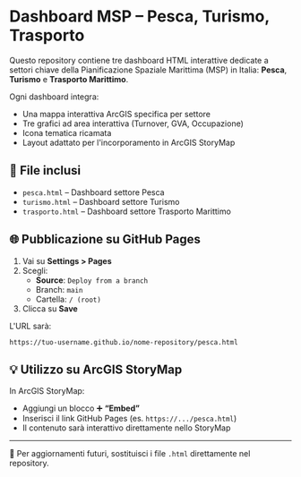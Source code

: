 # Dashboard MSP – Pesca, Turismo, Trasporto

Questo repository contiene tre dashboard HTML interattive dedicate a settori chiave della Pianificazione Spaziale Marittima (MSP) in Italia: **Pesca**, **Turismo** e **Trasporto Marittimo**.

Ogni dashboard integra:
- Una mappa interattiva ArcGIS specifica per settore
- Tre grafici ad area interattiva (Turnover, GVA, Occupazione)
- Icona tematica ricamata
- Layout adattato per l'incorporamento in ArcGIS StoryMap

## 📁 File inclusi

- `pesca.html` – Dashboard settore Pesca  
- `turismo.html` – Dashboard settore Turismo  
- `trasporto.html` – Dashboard settore Trasporto Marittimo

## 🌐 Pubblicazione su GitHub Pages

1. Vai su **Settings > Pages**
2. Scegli:
   - **Source**: `Deploy from a branch`
   - Branch: `main`
   - Cartella: `/ (root)`
3. Clicca su **Save**

L'URL sarà:

```
https://tuo-username.github.io/nome-repository/pesca.html
```

## 💡 Utilizzo su ArcGIS StoryMap

In ArcGIS StoryMap:
- Aggiungi un blocco ➕ **“Embed”**
- Inserisci il link GitHub Pages (es. `https://.../pesca.html`)
- Il contenuto sarà interattivo direttamente nello StoryMap

---

🔄 Per aggiornamenti futuri, sostituisci i file `.html` direttamente nel repository.

